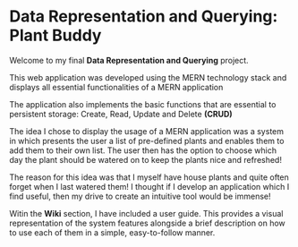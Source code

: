 # Data Representation and Querying: Plant Buddy

Welcome to my final **Data Representation and Querying** project. 

This web application was developed using the MERN technology stack and displays all essential functionalities of a MERN application

The application also implements the basic functions that are essential to persistent storage: Create, Read, Update and Delete **(CRUD)**

The idea I chose to display the usage of a MERN application was a system in which presents the user a list of pre-defined plants and enables them to add them to their own list.
The user then has the option to choose which day the plant should be watered on to keep the plants nice and refreshed!

The reason for this idea was that I myself have house plants and quite often forget when I last watered them! I thought if I develop an application which I find useful, 
then my drive to create an intuitive tool would be immense!

Witin the **Wiki** section, I have included a user guide. This provides a visual representation of the system features alongside a brief description on how to
use each of them in a simple, easy-to-follow manner.
